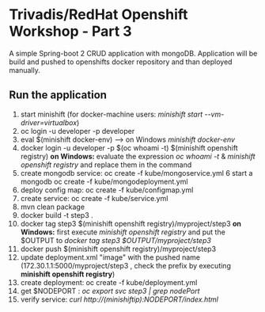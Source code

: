 # Trivadis/RedHat Openshift Workshop - Part 3

A simple Spring-boot 2 CRUD application with mongoDB. Application will be build and pushed to openshifts docker repository and than deployed manually. 

## Run the application

1. start minishift (for docker-machine users: *minishift start --vm-driver=virtualbox*)
2. oc login -u developer -p developer
3. eval $(minishift docker-env) --> on Windows *minishift docker-env*
4. docker login -u developer -p $(oc whoami -t) $(minishift openshift registry) **on Windows:** evaluate the expression *oc whoami -t* & *minishift openshift registry* and replace them in the command  
5. create mongodb service: oc create -f kube/mongoservice.yml 
6 start a mongodb  oc create -f kube/mongodeployment.yml
7. deploy config map: oc create -f kube/configmap.yml
8. create service: oc create -f kube/service.yml
9. mvn clean package 
10. docker build -t step3 . 
11. docker tag step3 $(minishift openshift registry)/myproject/step3 **on Windows:** first execute *minishift openshift registry* and put the $OUTPUT to *docker tag step3 $OUTPUT/myproject/step3*
12. docker push $(minishift openshift registry)/myproject/step3
13. update deployment.xml "image" with the pushed name (172.30.1.1:5000/myproject/step3 , check the prefix by executing **minishift openshift registry**) 
14. create deployment: oc create -f kube/deployment.yml
15. get $NODEPORT : *oc export svc step3 | grep nodePort*
16. verify service: *curl http://$(minishift ip):$NODEPORT/index.html*